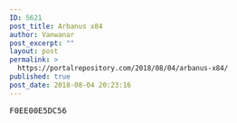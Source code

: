 ```yaml
---
ID: 5621
post_title: Arbanus x84
author: Vanwanar
post_excerpt: ""
layout: post
permalink: >
  https://portalrepository.com/2018/08/04/arbanus-x84/
published: true
post_date: 2018-08-04 20:23:16
---
```

<pre>F0EE00E5DC56</pre>